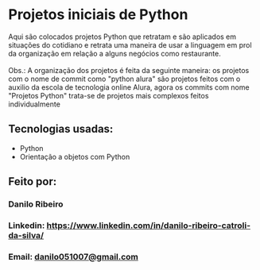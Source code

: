 # Projetos iniciais de Python
Aqui são colocados projetos Python que retratam e são aplicados em situações do cotidiano e retrata uma maneira de usar a linguagem em prol da organização em relação a alguns negócios como restaurante. <br> <br>
Obs.: A organização dos projetos é feita da seguinte maneira: os projetos com o nome de commit como "python alura" são projetos feitos com o auxilio da escola de tecnologia online Alura, agora os commits com nome "Projetos Python" trata-se de projetos mais complexos feitos individualmente
## Tecnologias usadas:
* Python
* Orientação a objetos com Python
## Feito por:
### Danilo Ribeiro 
### Linkedin: https://www.linkedin.com/in/danilo-ribeiro-catroli-da-silva/
### Email: danilo051007@gmail.com
